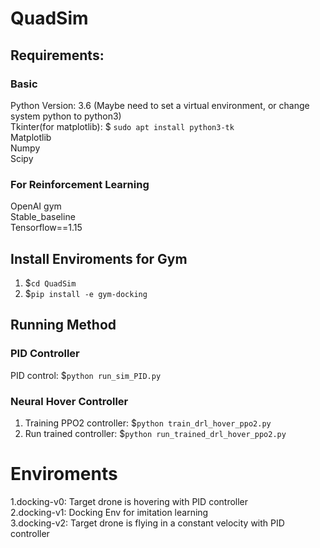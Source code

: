 # QuadSim

## Requirements:
### Basic
Python Version: 3.6
(Maybe need to set a virtual environment, or change system python to python3)  
Tkinter(for matplotlib): $ `sudo apt install python3-tk`  
Matplotlib  
Numpy  
Scipy

### For Reinforcement Learning
OpenAI gym  
Stable_baseline  
Tensorflow==1.15

## Install Enviroments for Gym
1. $`cd QuadSim`
2. $`pip install -e gym-docking`

## Running Method
### PID Controller
PID control: $`python run_sim_PID.py`
### Neural Hover Controller
1. Training PPO2 controller: $`python train_drl_hover_ppo2.py`
2. Run trained controller: $`python run_trained_drl_hover_ppo2.py`

# Enviroments
1.docking-v0: Target drone is hovering with PID controller  
2.docking-v1: Docking Env for imitation learning  
3.docking-v2: Target drone is flying in a constant velocity with PID controller  


